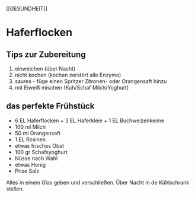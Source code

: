 [[GESUNDHEIT]]  
# Haferflocken  

## Tips zur Zubereitung   
1. einweichen (über Nacht)
2. nicht kochen (kochen zerstört alle Enzyme)
3. saures  -  füge einen Spritzer Zitronen- oder Orangensaft hinzu
4. mit Eiweiß mischen (Kuh/Schaf Milch/Yoghurt)

## das perfekte Frühstück  
- 6 EL Haferflocken + 3 EL Haferkleie + 1 EL Buchweizenkeime
- 100 ml Milch
- 50 ml Orangensaft
- 1 EL Rosinen
- etwas frisches Obst
- 100 gr Schafsyoghurt
- Nüsse nach Wahl
- etwas Honig
- Prise Salz

Alles in einem Glas geben und verschließen.
Über Nacht in de Kühlschrank stellen.

